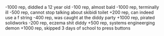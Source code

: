 -1000 rep, diddled a 12 year old
-100 rep, almost bald
-1000 rep, terminally ill
-500 rep, cannot stop talking about skibidi toilet
+200 rep, can indeed use a f string
-400 rep, was caught at the diddy party
+1000 rep, pirated solidworks
-200 rep, eczema
shit
diddy
+500 rep, systems engineerging demon
+1000 rep, skipped 3 days of school to press buttons
